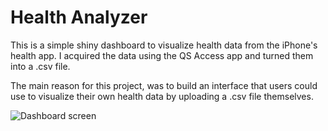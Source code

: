 # Health Analyzer

This is a simple shiny dashboard to visualize health data from the iPhone's health app. 
I acquired the data using the QS Access app and turned them into a .csv file.

The main reason for this project, was to build an interface that users could use to visualize their own health data by uploading a .csv file 
themselves.


![Dashboard screen](https://github.com/mraess/health_analyzer/blob/master/health_gif.gif)
